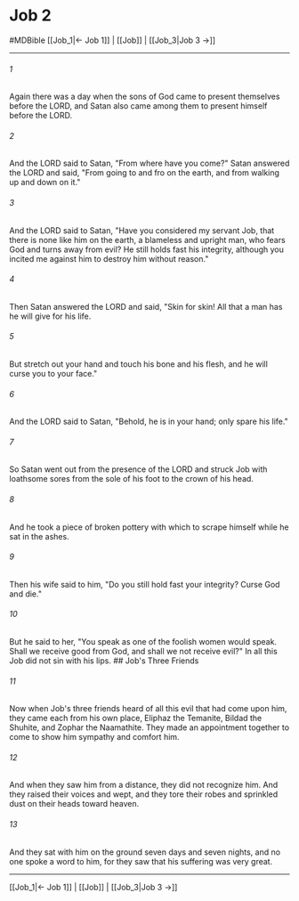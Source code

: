 # Job 2
#MDBible
[[Job_1|← Job 1]] | [[Job]] | [[Job_3|Job 3 →]]

***

###### 1 

Again there was a day when the sons of God came to present themselves before the LORD, and Satan also came among them to present himself before the LORD. 

###### 2 

And the LORD said to Satan, "From where have you come?" Satan answered the LORD and said, "From going to and fro on the earth, and from walking up and down on it." 

###### 3 

And the LORD said to Satan, "Have you considered my servant Job, that there is none like him on the earth, a blameless and upright man, who fears God and turns away from evil? He still holds fast his integrity, although you incited me against him to destroy him without reason." 

###### 4 

Then Satan answered the LORD and said, "Skin for skin! All that a man has he will give for his life. 

###### 5 

But stretch out your hand and touch his bone and his flesh, and he will curse you to your face." 

###### 6 

And the LORD said to Satan, "Behold, he is in your hand; only spare his life." 

###### 7 

So Satan went out from the presence of the LORD and struck Job with loathsome sores from the sole of his foot to the crown of his head. 

###### 8 

And he took a piece of broken pottery with which to scrape himself while he sat in the ashes. 

###### 9 

Then his wife said to him, "Do you still hold fast your integrity? Curse God and die." 

###### 10 

But he said to her, "You speak as one of the foolish women would speak. Shall we receive good from God, and shall we not receive evil?" In all this Job did not sin with his lips. ## Job's Three Friends 

###### 11 

Now when Job's three friends heard of all this evil that had come upon him, they came each from his own place, Eliphaz the Temanite, Bildad the Shuhite, and Zophar the Naamathite. They made an appointment together to come to show him sympathy and comfort him. 

###### 12 

And when they saw him from a distance, they did not recognize him. And they raised their voices and wept, and they tore their robes and sprinkled dust on their heads toward heaven. 

###### 13 

And they sat with him on the ground seven days and seven nights, and no one spoke a word to him, for they saw that his suffering was very great. 

***

[[Job_1|← Job 1]] | [[Job]] | [[Job_3|Job 3 →]]
